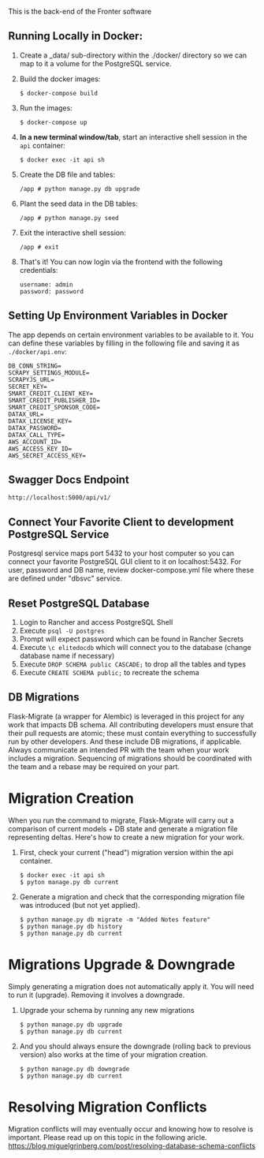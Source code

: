 This is the back-end of the Fronter software

## Running Locally in Docker:

1. Create a _data/ sub-directory within the ./docker/ directory so we can map to it a volume for the PostgreSQL service.

2. Build the docker images:
   ```
   $ docker-compose build
   ```
3. Run the images:
   ```
   $ docker-compose up
   ```
4. **In a new terminal window/tab**, start an interactive shell session in the `api` container:
   ```
   $ docker exec -it api sh
   ```
5. Create the DB file and tables:
   ```
   /app # python manage.py db upgrade
   ```
6. Plant the seed data in the DB tables:
   ```
   /app # python manage.py seed
   ```
7. Exit the interactive shell session:
   ```
   /app # exit
   ```
8. That's it! You can now login via the frontend with the following credentials:
   ```
   username: admin
   password: password
   ```

## Setting Up Environment Variables in Docker

The app depends on certain environment variables to be available to it. You can define these variables by filling in the following file and saving it as `./docker/api.env`:

```
DB_CONN_STRING=
SCRAPY_SETTINGS_MODULE=
SCRAPYJS_URL=
SECRET_KEY=
SMART_CREDIT_CLIENT_KEY=
SMART_CREDIT_PUBLISHER_ID=
SMART_CREDIT_SPONSOR_CODE=
DATAX_URL=
DATAX_LICENSE_KEY=
DATAX_PASSWORD=
DATAX_CALL_TYPE=
AWS_ACCOUNT_ID=
AWS_ACCESS_KEY_ID=
AWS_SECRET_ACCESS_KEY=
```

## Swagger Docs Endpoint

`http://localhost:5000/api/v1/`

## Connect Your Favorite Client to development PostgreSQL Service

Postgresql service maps port 5432 to your host computer so you can connect your favorite PostgreSQL GUI client to it on localhost:5432. 
For user, password and DB name, review docker-compose.yml file where these are defined under "dbsvc" service.

## Reset PostgreSQL Database

1. Login to Rancher and access PostgreSQL Shell
2. Execute `psql -U postgres`
3. Prompt will expect password which can be found in Rancher Secrets
4. Execute `\c elitedocdb` which will connect you to the database (change database name if necessary)
5. Execute `DROP SCHEMA public CASCADE;` to drop all the tables and types
6. Execute `CREATE SCHEMA public;` to recreate the schema

## DB Migrations

Flask-Migrate (a wrapper for Alembic) is leveraged in this project for any work that impacts DB schema. All contributing developers must 
ensure that their pull requests are atomic; these must contain everything to successfully run by other developers. And these include 
DB migrations, if applicable. Always communicate an intended PR with the team when your work includes a migration. Sequencing of migrations 
should be coordinated with the team and a rebase may be required on your part.

# Migration Creation

When you run the command to migrate, Flask-Migrate will carry out a comparison of current models + DB state and generate a migration 
file representing deltas. Here's how to create a new migration for your work.

1. First, check your current ("head") migration version within the api container.
   ```
   $ docker exec -it api sh
   $ pyton manage.py db current
   ```
2. Generate a migration and check that the corresponding migration file was introduced (but not yet applied).
   ```
   $ python manage.py db migrate -m "Added Notes feature"
   $ python manage.py db history
   $ python manage.py db current
   ```

# Migrations Upgrade & Downgrade

Simply generating a migration does not automatically apply it. You will need to run it (upgrade). Removing it involves a downgrade. 

1. Upgrade your schema by running any new migrations
   ```
   $ python manage.py db upgrade
   $ python manage.py db current
   ```
2. And you should always ensure the downgrade (rolling back to previous version) also works at the time of your migration creation.
   ```
   $ python manage.py db downgrade
   $ python manage.py db current
   ```

# Resolving Migration Conflicts

Migration conflicts will may eventually occur and knowing how to resolve is important. Please read up on this topic in the following aricle.
https://blog.miguelgrinberg.com/post/resolving-database-schema-conflicts